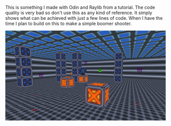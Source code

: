 This is something I made with Odin and Raylib from a tutorial.
The code quality is very bad so don't use this as any kind of reference.
It simply shows what can be achieved with just a few lines of code.
When I have the time I plan to build on this to make a simple boomer shooter.


![Alt Text](res/preview.png)

